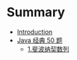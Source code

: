 # Summary

* [Introduction](README.md)
* [Java 经典 50 题](java-jing-dian-50-ti.md)
  * [1.斐波纳契数列](java-jing-dian-50-ti/1fei-bo-na-qi-shu-lie.md)

